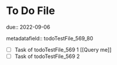 # To Do File

due:: 2022-09-06

metadatafield:: todoTestFile_569\_80

- [ ] Task of todoTestFile_569 1 [[Query me]]
- [ ] Task of todoTestFile_569 2
